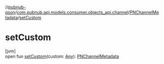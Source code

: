 //[pubnub-gson](../../../index.md)/[com.pubnub.api.models.consumer.objects_api.channel](../index.md)/[PNChannelMetadata](index.md)/[setCustom](set-custom.md)

# setCustom

[jvm]\
open fun [setCustom](set-custom.md)(custom: [Any](https://kotlinlang.org/api/latest/jvm/stdlib/kotlin/-any/index.html)): [PNChannelMetadata](index.md)
